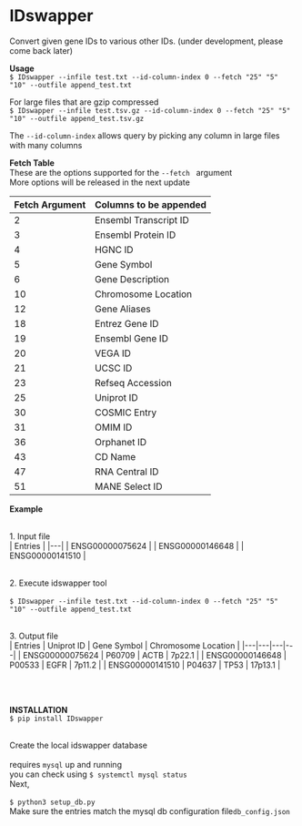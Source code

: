 # IDswapper
Convert given gene IDs to various other IDs. (under development, please come back later)

**Usage**
<br>``$ IDswapper --infile test.txt --id-column-index 0 --fetch "25" "5" "10" --outfile append_test.txt  ``</br>

For large files that are gzip compressed
<br>``$ IDswapper --infile test.tsv.gz --id-column-index 0 --fetch "25" "5" "10" --outfile append_test.tsv.gz``</br>

The ``--id-column-index`` allows query by picking any column in large files with many columns



**Fetch Table**
<br>These are the options supported for the ``--fetch `` argument</br> More options will be released in the next update

| Fetch Argument | Columns to be appended |
|---|---|
| 2 | Ensembl Transcript ID |
| 3 | Ensembl Protein ID |
| 4 | HGNC ID |
| 5 | Gene Symbol |
| 6 | Gene Description |
| 10 | Chromosome Location |
| 12 | Gene Aliases |
| 18 | Entrez Gene ID |
| 19 | Ensembl Gene ID |
| 20 | VEGA ID |
| 21 | UCSC ID |
| 23 | Refseq Accession |
| 25 | Uniprot ID |
| 30 | COSMIC Entry |
| 31 | OMIM ID |
| 36 | Orphanet ID |
| 43 | CD Name |
| 47 | RNA Central ID |
| 51 | MANE Select ID |

**Example**


<br>1. Input file </br>
| Entries | 
|---|
| ENSG00000075624 | 
| ENSG00000146648 | 
| ENSG00000141510 |

<br>2. Execute idswapper tool</br>
<br>``$ IDswapper --infile test.txt --id-column-index 0 --fetch "25" "5" "10" --outfile append_test.txt``</br>

<br>3. Output file </br>
| Entries | Uniprot ID | Gene Symbol | Chromosome Location |
|---|---|---|---|
| ENSG00000075624 | P60709 | ACTB | 7p22.1 |
| ENSG00000146648 | P00533 | EGFR | 7p11.2 |
| ENSG00000141510 | P04637 | TP53 | 17p13.1 |

<br></br>

**INSTALLATION**
<br>`` $ pip install IDswapper ``</br>

<br> Create the local idswapper database</br>
<br> requires ``mysql`` up and running </br>
you can check using ``$ systemctl mysql status``
<br>Next,</br> 
<br>``$ python3 setup_db.py``<br>
Make sure the entries match the mysql db configuration file``db_config.json`` 



